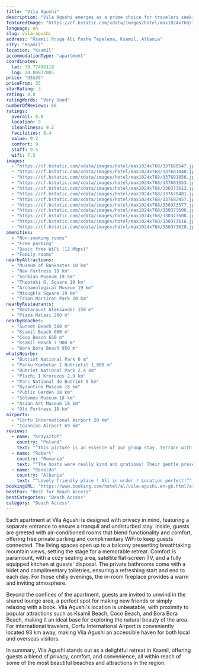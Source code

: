 ```yaml
---
title: "Vila Agushi"
description: "Vila Agushi emerges as a prime choice for travelers seeking a serene getaway, merely 800 meters from the captivating Sunset Beach in Ksamil."
featuredImage: "https://cf.bstatic.com/xdata/images/hotel/max1024x768/337680547.jpg?k=7b69ace9d0e5734d96a674c37f9da64c4db1dd41bcea7a771de8f8247e7edcd2&o=&hp=1"
language: en
slug: vila-agushi
address: "Ksamil Rruga Ali Pashe Tepelena, Ksamil, Albania"
city: "Ksamil"
location: "Ksamil"
accommodationType: "apartment"
coordinates:
  lat: 39.77496119
  lng: 20.00877005
price: "US$35"
priceFrom: 35
starRating: 3
rating: 8.8
ratingWords: "Very Good"
numberOfReviews: 66
ratings:
  overall: 8.8
  location: 9
  cleanliness: 9.2
  facilities: 8.4
  value: 9.2
  comfort: 9
  staff: 9.5
  wifi: 7.5
images:
  - "https://cf.bstatic.com/xdata/images/hotel/max1024x768/337680547.jpg?k=7b69ace9d0e5734d96a674c37f9da64c4db1dd41bcea7a771de8f8247e7edcd2&o=&hp=1"
  - "https://cf.bstatic.com/xdata/images/hotel/max1024x768/337681048.jpg?k=5ef868e4447f03d60ffc93839031b11699cc6a754e3cc96c19ae75b38432c83d&o=&hp=1"
  - "https://cf.bstatic.com/xdata/images/hotel/max1024x768/337681856.jpg?k=1ed7ffe43f423330f21cd7e82aedff69ff92c555f6432d2e67c6ae55e8425ceb&o=&hp=1"
  - "https://cf.bstatic.com/xdata/images/hotel/max1024x768/337681553.jpg?k=ae717ed32885c66db3961aa20ac3fbd01f5442ef049af11e73d15334fd10be75&o=&hp=1"
  - "https://cf.bstatic.com/xdata/images/hotel/max1024x768/330373612.jpg?k=88213bfd0595f28d8d5e31ad6b4ab23c5c13e69b2bf45e4dcd24f48ed0a13af7&o=&hp=1"
  - "https://cf.bstatic.com/xdata/images/hotel/max1024x768/337679481.jpg?k=f89df8e1b73a85f3b1026916d11c77574889a084e4f7b7b5cd77ae8ee15d9be7&o=&hp=1"
  - "https://cf.bstatic.com/xdata/images/hotel/max1024x768/337682457.jpg?k=9e7a356eeb7fe06a7a07e8dcec3810e425ae7fb9cd4dd1da101c465e40814bf8&o=&hp=1"
  - "https://cf.bstatic.com/xdata/images/hotel/max1024x768/330373577.jpg?k=c9c8caaa0fd241f20bd9057d440a2685a899ad3974fd39f86b633b774b37353c&o=&hp=1"
  - "https://cf.bstatic.com/xdata/images/hotel/max1024x768/330373606.jpg?k=b5b4c1dd3966fd4d268a801f198c3dbf613f7701d8382242a7dfa9c7935232a0&o=&hp=1"
  - "https://cf.bstatic.com/xdata/images/hotel/max1024x768/330373608.jpg?k=65334fc3516fa3eaa2594637b75aa467dd7796f8941198a7ff597d348fb3929e&o=&hp=1"
  - "https://cf.bstatic.com/xdata/images/hotel/max1024x768/330373616.jpg?k=9c8266ab348821e3f7445d5c2d48e11a65ef848ee4468234a9c6aa749492f92f&o=&hp=1"
  - "https://cf.bstatic.com/xdata/images/hotel/max1024x768/330373620.jpg?k=671b714903bb16e2a5e575147a6e0553010c0596b9901000248932e203bdca1f&o=&hp=1"
amenities:
  - "Non-smoking rooms"
  - "Free parking"
  - "Basic free WiFi (12 Mbps)"
  - "Family rooms"
nearbyAttractions:
  - "Museum of Banknotes 18 km"
  - "New Fortress 18 km"
  - "Serbian Museum 19 km"
  - "Theotoki G. Square 19 km"
  - "Archaeological Museum 19 km"
  - "Ntougkla Square 19 km"
  - "Trion Martiron Park 20 km"
nearbyRestaurants:
  - "Restaraunt Aleksander 150 m"
  - "Pizza Malasi 200 m"
nearbyBeaches:
  - "Sunset Beach 500 m"
  - "Ksamil Beach 600 m"
  - "Coco Beach 650 m"
  - "Ksamil Beach 7 900 m"
  - "Bora Bora Beach 950 m"
whatsNearby:
  - "Butrint National Park 0 m"
  - "Parku Kombetar I Butrintit 1,000 m"
  - "Butrint National Park 2.4 km"
  - "Plazhi I Krorezes 2.9 km"
  - "Parc National de Butrint 9 km"
  - "Byzantine Museum 18 km"
  - "Public Garden 18 km"
  - "Solomos Museum 18 km"
  - "Asian Art Museum 18 km"
  - "Old Fortress 18 km"
airports:
  - "Corfu International Airport 20 km"
  - "Ioannina Airport 69 km"
reviews:
  - name: "Krzysztof"
    country: "Poland"
    text: "“This picture is an essence of our group stay. Terrace with table for six. Unforgetable breakfasts and evening meetings on terrace. Above heads are winegrapes, besides is basil, oregano and chilli peppers. Apartament quite far from city noise....”"
  - name: "Robert"
    country: "Romania"
    text: "“The hosts were really kind and gratious! Their gentle presence gave us space and support for a good holliday with the kids. We received support during our stay.”"
  - name: "Renaldo"
    country: "Albania"
    text: "“Lovely friendly place ! All in order ! Location perfect!”"
bookingURL: "https://www.booking.com/hotel/al/vila-agushi.en-gb.html?aid=8035640"
bestFor: "Best for Beach Access"
bestCategories: "Beach Access"
category: "Beach Access"
---
```


Each apartment at Vila Agushi is designed with privacy in mind, featuring a separate entrance to ensure a tranquil and undisturbed stay. Inside, guests are greeted with air-conditioned rooms that blend functionality and comfort, offering free private parking and complimentary WiFi to keep guests connected. The living spaces open up to a balcony presenting breathtaking mountain views, setting the stage for a memorable retreat. Comfort is paramount, with a cozy seating area, satellite flat-screen TV, and a fully equipped kitchen at guests' disposal. The private bathrooms come with a bidet and complimentary toiletries, ensuring a refreshing start and end to each day. For those chilly evenings, the in-room fireplace provides a warm and inviting atmosphere.

Beyond the confines of the apartment, guests are invited to unwind in the shared lounge area, a perfect spot for making new friends or simply relaxing with a book. Vila Agushi's location is unbeatable, with proximity to popular attractions such as Ksamil Beach, Coco Beach, and Bora Bora Beach, making it an ideal base for exploring the natural beauty of the area. For international travelers, Corfu International Airport is conveniently located 93 km away, making Vila Agushi an accessible haven for both local and overseas visitors.

In summary, Vila Agushi stands out as a delightful retreat in Ksamil, offering guests a blend of privacy, comfort, and convenience, all within reach of some of the most beautiful beaches and attractions in the region.